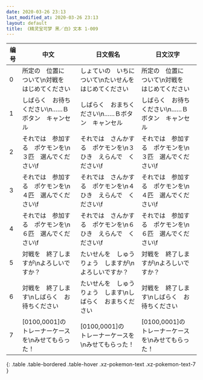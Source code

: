 ```yaml
---
date: 2020-03-26 23:13
last_modified_at: 2020-03-26 23:13
layout: default
title: 《精灵宝可梦 黑／白》文本 1-009
---
```

| 编号 | 中文 | 日文假名 | 日文汉字 |
| ---- | ---- | ---- | --- |
| 0 | 所定の　位置に　ついて\n対戦を　はじめてください | しょていの　いちに　ついて\nたいせんを　はじめてください | 所定の　位置に　ついて\n対戦を　はじめてください |
| 1 | しばらく　お待ちください\n……Ｂボタン　キャンセル | しばらく　おまちください\n……Ｂボタン　キャンセル | しばらく　お待ちください\n……Ｂボタン　キャンセル |
| 2 | それでは　参加する　ポケモンを\n３匹　選んでください\f | それでは　さんかする　ポケモンを\n３ひき　えらんで　ください\f | それでは　参加する　ポケモンを\n３匹　選んでください\f |
| 3 | それでは　参加する　ポケモンを\n４匹　選んでください\f | それでは　さんかする　ポケモンを\n４ひき　えらんで　ください\f | それでは　参加する　ポケモンを\n４匹　選んでください\f |
| 4 | それでは　参加する　ポケモンを\n６匹　選んでください\f | それでは　さんかする　ポケモンを\n６ひき　えらんで　ください\f | それでは　参加する　ポケモンを\n６匹　選んでください\f |
| 5 | 対戦を　終了しますが\nよろしいですか？ | たいせんを　しゅうりょう　しますが\nよろしいですか？ | 対戦を　終了しますが\nよろしいですか？ |
| 6 | 対戦を　終了します\nしばらく　お待ちください | たいせんを　しゅうりょう　します\nしばらく　おまちください | 対戦を　終了します\nしばらく　お待ちください |
| 7 | [0100,0001]の　トレーナーケースを\nみせてもらった！ | [0100,0001]の　トレーナーケースを\nみせてもらった！ | [0100,0001]の　トレーナーケースを\nみせてもらった！ |
{: .table .table-bordered .table-hover .xz-pokemon-text .xz-pokemon-text-7 }